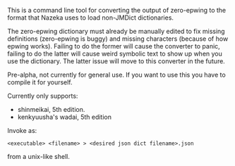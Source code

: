 This is a command line tool for converting the output of zero-epwing to the format that Nazeka uses to load non-JMDict dictionaries.

The zero-epwing dictionary must already be manually edited to fix missing definitions (zero-epwing is buggy) and missing characters (because of how epwing works). Failing to do the former will cause the converter to panic, failing to do the latter will cause weird symbolic text to show up when you use the dictionary. The latter issue will move to this converter in the future.

Pre-alpha, not currently for general use. If you want to use this you have to compile it for yourself.

Currently only supports:

- shinmeikai, 5th edition.
- kenkyuusha's wadai, 5th edition

Invoke as:

	<executable> <filename> > <desired json dict filename>.json

from a unix-like shell.
